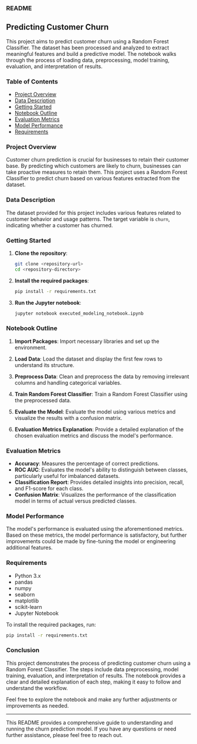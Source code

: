 ### README

## Predicting Customer Churn

This project aims to predict customer churn using a Random Forest Classifier. The dataset has been processed and analyzed to extract meaningful features and build a predictive model. The notebook walks through the process of loading data, preprocessing, model training, evaluation, and interpretation of results.

### Table of Contents

- [Project Overview](#project-overview)
- [Data Description](#data-description)
- [Getting Started](#getting-started)
- [Notebook Outline](#notebook-outline)
- [Evaluation Metrics](#evaluation-metrics)
- [Model Performance](#model-performance)
- [Requirements](#requirements)

### Project Overview

Customer churn prediction is crucial for businesses to retain their customer base. By predicting which customers are likely to churn, businesses can take proactive measures to retain them. This project uses a Random Forest Classifier to predict churn based on various features extracted from the dataset.

### Data Description

The dataset provided for this project includes various features related to customer behavior and usage patterns. The target variable is `churn`, indicating whether a customer has churned.

### Getting Started

1. **Clone the repository**:
    ```sh
    git clone <repository-url>
    cd <repository-directory>
    ```

2. **Install the required packages**:
    ```sh
    pip install -r requirements.txt
    ```

3. **Run the Jupyter notebook**:
    ```sh
    jupyter notebook executed_modeling_notebook.ipynb
    ```

### Notebook Outline

1. **Import Packages**:
   Import necessary libraries and set up the environment.

2. **Load Data**:
   Load the dataset and display the first few rows to understand its structure.

3. **Preprocess Data**:
   Clean and preprocess the data by removing irrelevant columns and handling categorical variables.

4. **Train Random Forest Classifier**:
   Train a Random Forest Classifier using the preprocessed data.

5. **Evaluate the Model**:
   Evaluate the model using various metrics and visualize the results with a confusion matrix.

6. **Evaluation Metrics Explanation**:
   Provide a detailed explanation of the chosen evaluation metrics and discuss the model's performance.

### Evaluation Metrics

- **Accuracy**: Measures the percentage of correct predictions.
- **ROC AUC**: Evaluates the model's ability to distinguish between classes, particularly useful for imbalanced datasets.
- **Classification Report**: Provides detailed insights into precision, recall, and F1-score for each class.
- **Confusion Matrix**: Visualizes the performance of the classification model in terms of actual versus predicted classes.

### Model Performance

The model's performance is evaluated using the aforementioned metrics. Based on these metrics, the model performance is satisfactory, but further improvements could be made by fine-tuning the model or engineering additional features.

### Requirements

- Python 3.x
- pandas
- numpy
- seaborn
- matplotlib
- scikit-learn
- Jupyter Notebook

To install the required packages, run:
```sh
pip install -r requirements.txt
```

### Conclusion

This project demonstrates the process of predicting customer churn using a Random Forest Classifier. The steps include data preprocessing, model training, evaluation, and interpretation of results. The notebook provides a clear and detailed explanation of each step, making it easy to follow and understand the workflow.

Feel free to explore the notebook and make any further adjustments or improvements as needed.

---

This README provides a comprehensive guide to understanding and running the churn prediction model. If you have any questions or need further assistance, please feel free to reach out.
